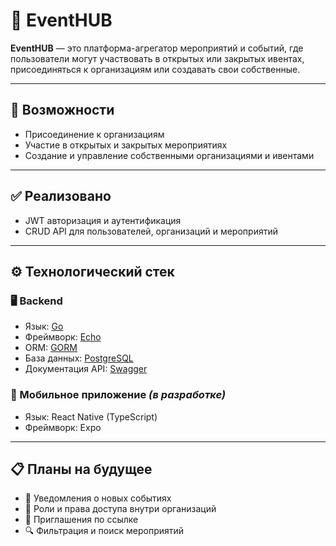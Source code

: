 # 📅 EventHUB

**EventHUB** — это платформа-агрегатор мероприятий и событий, где пользователи могут участвовать в открытых или закрытых ивентах, присоединяться к организациям или создавать свои собственные.

---

## 🧠 Возможности 

- Присоединение к организациям  
- Участие в открытых и закрытых мероприятиях  
- Создание и управление собственными организациями и ивентами  

---

## ✅ Реализовано

- JWT авторизация и аутентификация  
- CRUD API для пользователей, организаций и мероприятий  

---

## ⚙️ Технологический стек 

### 🖥 Backend

- Язык: [Go](https://go.dev/)
- Фреймворк: [Echo](https://echo.labstack.com/)  
- ORM: [GORM](https://gorm.io/)  
- База данных: [PostgreSQL](https://www.postgresql.org/)  
- Документация API: [Swagger](https://app.swaggerhub.com/apis/ExeSakreda/EventHub/1.0.0)  

### 📱 Мобильное приложение *(в разработке)*

- Язык: React Native (TypeScript)  
- Фреймворк: Expo  

---

## 📋 Планы на будущее

- 🔔 Уведомления о новых событиях  
- 👤 Роли и права доступа внутри организаций  
- 🔗 Приглашения по ссылке  
- 🔍 Фильтрация и поиск мероприятий  
